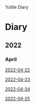 %title Diary

# Diary

## 2022

### April

[2022-04-22](2022-04-22)

[2022-04-23](2022-04-23)

[2022-04-24](2022-04-24)

[2022-04-25](2022-04-25)

